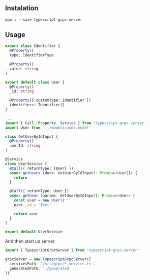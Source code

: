 
#

## Instalation

```npm i --save typescript-grpc-server```

## Usage

```typescript
export class Identifier {
  @Property()
  type: IdentifierType

  @Property()
  value: string
}

export default class User {
  @Property()
  _id: string

  @Property({ customType: Identifier })
  identifiers: Identifier[]
}

...
import { Call, Property, Service } from 'typescript-grpc-server'
import User from '../models/user.model'

class GetUserByIdInput {
  @Property()
  userId: string
}

@Service
class UserService {
  @Call({ returnType: [User] })
  async getUsers (data: GetUserByIdInput): Promise<User[]> {
    return
  }

  @Call({ returnType: User })
  async getUser (params: GetUserByIdInput): Promise<User> {
    const user = new User()
    user._id = 'Test'

    return user
  }
}

export default UserService
```

And then start up server.

```typescript
import { TypescriptGrpcServer } from 'typescript-grpc-server'

grpcServer = new TypescriptGrpcServer({
  servicesPath: '/src/grpc/*.service.ts',
  generatedPath: './generated'
})
```
